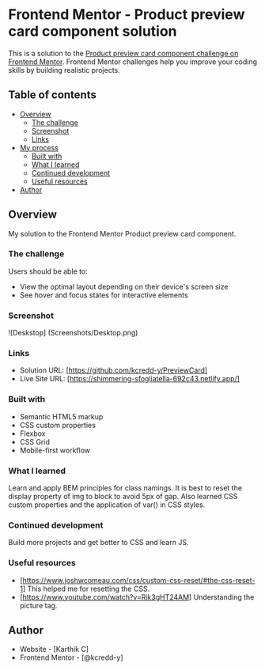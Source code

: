 # Frontend Mentor - Product preview card component solution

This is a solution to the [Product preview card component challenge on Frontend Mentor](https://www.frontendmentor.io/challenges/product-preview-card-component-GO7UmttRfa). Frontend Mentor challenges help you improve your coding skills by building realistic projects.

## Table of contents

- [Overview](#overview)
  - [The challenge](#the-challenge)
  - [Screenshot](#screenshot)
  - [Links](#links)
- [My process](#my-process)
  - [Built with](#built-with)
  - [What I learned](#what-i-learned)
  - [Continued development](#continued-development)
  - [Useful resources](#useful-resources)
- [Author](#author)

## Overview

My solution to the Frontend Mentor Product preview card component.

### The challenge

Users should be able to:

- View the optimal layout depending on their device's screen size
- See hover and focus states for interactive elements

### Screenshot

![Deskstop] (Screenshots/Desktop.png)


### Links

- Solution URL: [https://github.com/kcredd-y/PreviewCard]
- Live Site URL: [https://shimmering-sfogliatella-692c43.netlify.app/]

### Built with

- Semantic HTML5 markup
- CSS custom properties
- Flexbox
- CSS Grid
- Mobile-first workflow

### What I learned

Learn and apply BEM principles for class namings.
It is best to reset the display property of img to block to avoid 5px of gap.
Also learned CSS custom properties and the application of var() in CSS styles.

### Continued development

Build more projects and get better to CSS and learn JS.

### Useful resources

- [https://www.joshwcomeau.com/css/custom-css-reset/#the-css-reset-1] This helped me for resetting the CSS.
- [https://www.youtube.com/watch?v=Rik3gHT24AM] Understanding the picture tag.

## Author

- Website - [Karthik C]
- Frontend Mentor - [@kcredd-y]

